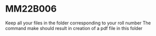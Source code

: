 # MM22B006
Keep all your files in the folder corresponding to your roll number
The command make should result in creation of a pdf file in this folder
